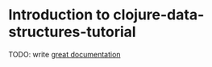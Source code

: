 # Introduction to clojure-data-structures-tutorial

TODO: write [great documentation](http://jacobian.org/writing/what-to-write/)
